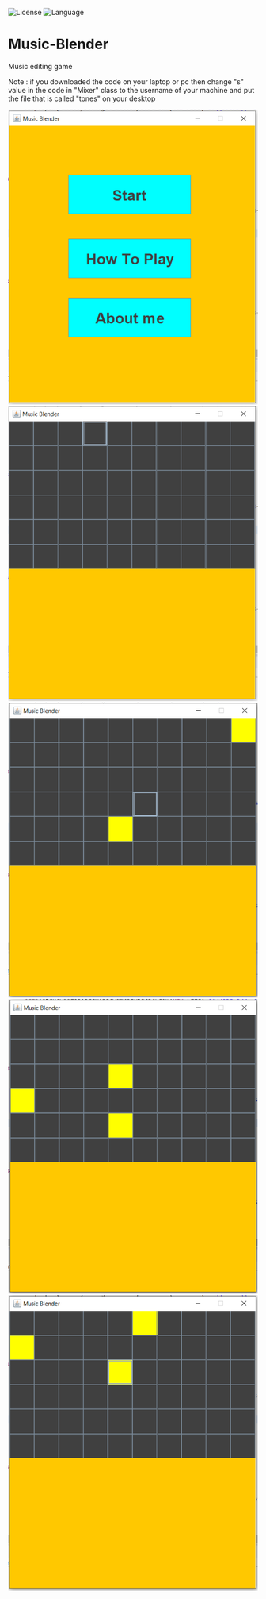 ![License](https://img.shields.io/badge/license-Apache_2.0-blue.svg)
![Language](https://img.shields.io/badge/language-Java%20-red.svg)

# Music-Blender
Music editing game 

 Note : if you downloaded the code on your laptop or pc then change "s" value in the code in "Mixer" class to the username of your machine and put the file         that is called "tones" on your desktop

![](Screen%20Shots/1.PNG)
![](Screen%20Shots/2.PNG)
![](Screen%20Shots/3.PNG)
![](Screen%20Shots/4.PNG)
![](Screen%20Shots/5.PNG)
